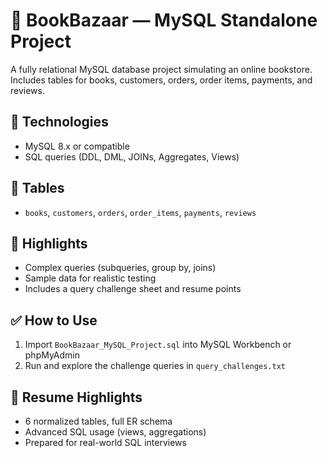 
# 📘 BookBazaar — MySQL Standalone Project

A fully relational MySQL database project simulating an online bookstore. Includes tables for books, customers, orders, order items, payments, and reviews.

## 💾 Technologies
- MySQL 8.x or compatible
- SQL queries (DDL, DML, JOINs, Aggregates, Views)

## 📂 Tables
- `books`, `customers`, `orders`, `order_items`, `payments`, `reviews`

## 🚀 Highlights
- Complex queries (subqueries, group by, joins)
- Sample data for realistic testing
- Includes a query challenge sheet and resume points

## ✅ How to Use
1. Import `BookBazaar_MySQL_Project.sql` into MySQL Workbench or phpMyAdmin
2. Run and explore the challenge queries in `query_challenges.txt`

## 📄 Resume Highlights
- 6 normalized tables, full ER schema
- Advanced SQL usage (views, aggregations)
- Prepared for real-world SQL interviews
